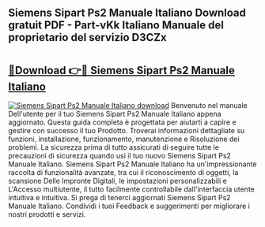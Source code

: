 ## Siemens Sipart Ps2 Manuale Italiano Download gratuit PDF - Part-vKk Italiano Manuale del proprietario del servizio D3CZx

# <h2><a href="http://dfh2lr.blite.top/?on=Siemens+Sipart+Ps2+Manuale+Italiano">🔗Download 👉🔴 Siemens Sipart Ps2 Manuale Italiano</a></h2>

[![Siemens Sipart Ps2 Manuale Italiano download](https://i.imgur.com/lujVjoI.png)](http://dfh2lr.blite.top/?on=Siemens+Sipart+Ps2+Manuale+Italiano)
Benvenuto nel manuale Dell'utente per il tuo Siemens Sipart Ps2 Manuale Italiano appena aggiornato. Questa guida completa è progettata per aiutarti a capire e gestire con successo il tuo Prodotto. Troverai informazioni dettagliate su funzioni, installazione, funzionamento, manutenzione e Risoluzione dei problemi. La sicurezza prima di tutto assicurati di seguire tutte le precauzioni di sicurezza quando usi il tuo nuovo Siemens Sipart Ps2 Manuale Italiano. Siemens Sipart Ps2 Manuale Italiano ha un'impressionante raccolta di funzionalità avanzate, tra cui il riconoscimento di oggetti, la scansione Delle Impronte Digitali, le impostazioni personalizzabili e L'Accesso multiutente, il tutto facilmente controllabile dall'interfaccia utente intuitiva e intuitiva. Si prega di tenerci aggiornati Siemens Sipart Ps2 Manuale Italiano. Condividi i tuoi Feedback e suggerimenti per migliorare i nostri prodotti e servizi.
